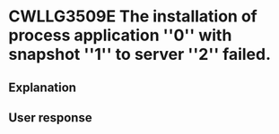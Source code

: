 # CWLLG3509E The installation of process application ''0'' with snapshot ''1'' to server ''2'' failed.

## Explanation

## User response